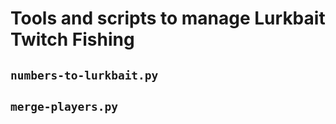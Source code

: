 # Tools and scripts to manage Lurkbait Twitch Fishing

## `numbers-to-lurkbait.py`

## `merge-players.py`
